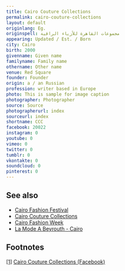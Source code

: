 ```yaml
---
title: Cairo Couture Collections
permalink: cairo-couture-collections
layout: default
originlang: Eg.
originspell: مجموعات القاهرة للأزياء الراقية
appearing: Updated / Est. / Born
city: Cairo
birth: 2000
givenname: Given name
familyname: Family name
othername: Other name
venue: Red Square
founder: Founder
origin: a / an Russian
profession: writer based in Europe
photo: This is sample for image caption
photographer: Photographer
source: Source
photographerurl: index
sourceurl: index
shortname: CCC
facebook: 20022
instagram: 0
youtube: 0
vimeo: 0
twitter: 0
tumblr: 0
vkontakte: 0
soundcloud: 0
pinterest: 0
---
```


## See also

+ [Cairo Fashion Festival](cairo-fashion-festival)
+ [Cairo Couture Collections](cairo-couture-collections)
+ [Cairo Fashion Week](cairo-fashion-week)
+ [La Mode A Beyrouth - Cairo](mode-a-beyrouth-cairo-la)

## Footnotes

[[1]](#a1) <span id="f1"></span> [Cairo Couture Collections (Facebook)](https://www.facebook.com/cairocouturecollections/)
